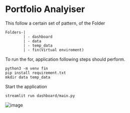# Portfolio Analyiser 

This follow a certain set of pattern, of the Folder
```
Folders-|
        | - dashboard
        | - data
        | - temp_data
        | - fin(Virtual enviroment)
```

To run the for, application following steps should perform.
```
python3 -m venv fin
pip install requirement.txt
mkdir data temp_data
```

Start the application 
```
streamlit run dashboard/main.py
```

![image](https://user-images.githubusercontent.com/58660351/205416082-abcd7ab3-e8fd-47dc-9080-fd8630c38900.png)


